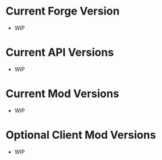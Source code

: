 Current Forge Version
=
- WIP

Current API Versions
=
- WIP

Current Mod Versions
=
- WIP

Optional Client Mod Versions
=
- WIP
